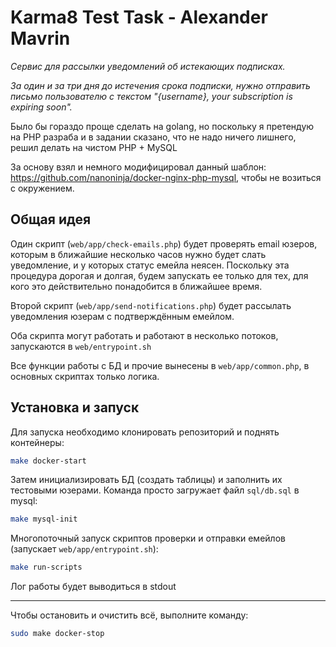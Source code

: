 # Karma8 Test Task - Alexander Mavrin

_Сервис для рассылки уведомлений об истекающих подписках._

_За один и за три дня до истечения срока подписки, нужно отправить
письмо пользователю с текстом "{username}, your subscription is expiring
soon"._

Было бы гораздо проще сделать на golang, но поскольку я претендую на PHP разраба и в задании сказано, что не надо ничего лишнего, решил делать на чистом PHP + MySQL

За основу взял и немного модифицировал данный шаблон: https://github.com/nanoninja/docker-nginx-php-mysql, чтобы не возиться с окружением.

## Общая идея
Один скрипт (`web/app/check-emails.php`) будет проверять email юзеров, которым в ближайшие несколько часов нужно будет слать уведомление, и у которых статус емейла неясен. Поскольку эта процедура дорогая и долгая, будем запускать ее только для тех, для кого это действительно понадобится в ближайшее время.

Второй скрипт (`web/app/send-notifications.php`) будет рассылать уведомления юзерам с подтверждённым емейлом.

Оба скрипта могут работать и работают в несколько потоков, запускаются в `web/entrypoint.sh`

Все функции работы с БД и прочие вынесены в `web/app/common.php`, в основных скриптах только логика.

## Установка и запуск
Для запуска необходимо клонировать репозиторий и поднять контейнеры:
```sh
make docker-start
```
Затем инициализировать БД (создать таблицы) и заполнить их тестовыми юзерами.
Команда просто загружает файл `sql/db.sql` в mysql:
```sh
make mysql-init
```
Многопоточный запуск скриптов проверки и отправки емейлов (запускает `web/app/entrypoint.sh`):
```sh
make run-scripts
```
Лог работы будет выводиться в stdout

---

Чтобы остановить и очистить всё, выполните команду:
```sh
sudo make docker-stop
```
